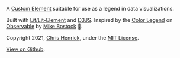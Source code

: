 A [Custom Element](https://developer.mozilla.org/en-US/docs/Web/Web_Components/Using_custom_elements) suitable for use as a legend in data visualizations.

Built with [Lit/Lit-Element](https://lit.dev/) and [D3JS](https://d3js.org/). Inspired by the [Color Legend](https://observablehq.com/@d3/color-legend) on [Observable](https://observablehq.com) by [Mike Bostock](https://observablehq.com/@mbostock) 🙏.

Copyright 2021, [Chris Henrick](https://clhenrick.io/), under the [MIT License](https://github.com/clhenrick/color-legend-element/blob/main/LICENSE).

[View on Github](https://github.com/clhenrick/color-legend-element).
